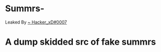 # Summrs-
Leaked By [~ Hacker_xD#0007](https://discord.com/users/143853929531179008)



# A dump skidded src of fake summrs



